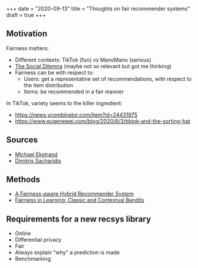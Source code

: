 +++
date = "2020-09-13"
title = "Thoughts on fair recommender systems"
draft = true
+++

## Motivation

Fairness matters:

- Different contexts: TikTok (fun) vs ManoMano (serious)
- [The Social Dilemna](https://www.imdb.com/title/tt11464826/) (maybe not so relevant but got me thinking)
- Fairness can be with respect to:
  - Users: get a representative set of recommendations, with respect to the item distribution
  - Items: be recommended in a fair manner

In TikTok, variety seems to the killer ingredient:

- https://news.ycombinator.com/item?id=24431975
- https://www.eugenewei.com/blog/2020/8/3/tiktok-and-the-sorting-hat

## Sources

- [Michael Ekstrand](https://md.ekstrandom.net/research/fair-recsys)
- [Dimitris Sacharidis](http://www.ec.tuwien.ac.at/~dimitris/research/recsys-fairness.html)

## Methods

- [A Fairness-aware Hybrid Recommender System](https://arxiv.org/pdf/1809.09030.pdf)
- [Fairness in Learning: Classic and Contextual Bandits](https://arxiv.org/abs/1605.07139)

## Requirements for a new recsys library

- Online
- Differential privacy
- Fair
- Always explain "why" a prediction is made
- Benchmarking
